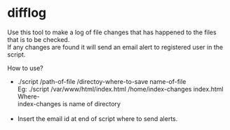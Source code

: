 # difflog


Use this tool to make a log of file changes that has happened to the files that is to be checked. <br />
If any changes are found it will send an email alert to registered user in the script. <br />

How to use?
* ./script /path-of-file /directoy-where-to-save name-of-file <br />
  Eg: ./script /var/www/html/index.html /home/index-changes index.html <br />
  Where- <br />
	index-changes is name of directory <br />
  <br />
*  Insert the email id at end of script where to send alerts.
